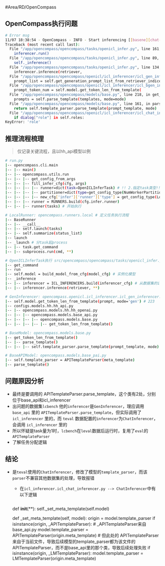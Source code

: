 #Area/RD/OpenCompass 

## OpenCompass执行问题

```bash
# Error msg
11/07 18:38:54 - OpenCompass - INFO - Start inferencing [[basene][chat-128k] Qwen2-72B-Instruct/openai_humaneval_cn]
Traceback (most recent call last):
  File "/app/opencompass/opencompass/tasks/openicl_infer.py", line 161, in <module>
    inferencer.run()
  File "/app/opencompass/opencompass/tasks/openicl_infer.py", line 89, in run
    self._inference()
  File "/app/opencompass/opencompass/tasks/openicl_infer.py", line 134, in _inference
    inferencer.inference(retriever,
  File "/app/opencompass/opencompass/openicl/icl_inferencer/icl_gen_inferencer.py", line 100, in inference
    prompt_list = self.get_generation_prompt_list_from_retriever_indices(
  File "/app/opencompass/opencompass/openicl/icl_inferencer/icl_bgen_inferencer.py", line 223, in get_generation_prompt_list_from_retriever_indices
    prompt_token_num = self.model.get_token_len_from_template(
  File "/app/opencompass/opencompass/models/base.py", line 218, in get_token_len_from_template
    prompts = self.parse_template(templates, mode=mode)
  File "/app/opencompass/opencompass/models/base.py", line 161, in parse_template
    return self.template_parser.parse_template(prompt_template, mode)
  File "/app/opencompass/opencompass/openicl/icl_inferencer/icl_chat_inferencer.py", line 123, in parse_template
    if dialog["role"] in self.roles:
KeyError: 'role'
```

## 推理流程梳理

> 仅记录关键流程，且以hh_api模型以例

```bash
# run.py
|-- opencompass.cli.main
|-- |-- main()
|-- |-- opencompass.utils.run
|-- |-- |-- get_config_from_args
|-- |-- |-- fill_infer_cfg(cfg, args)
|-- |-- |-- |-- runner=dict(task=OpenICLInferTask) # !! 2.指定task类型!!
|-- |-- |-- |-- partitioner=dict(type=get_config_type(NumWorkerPartitioner),**) # 指定分任务逻辑
|-- |-- |-- |-- new_cfg['infer']['runner']['type'] = get_config_type(LocalRunner) # !! 1.指定默认runner类型为LocalRunner
|-- |-- |-- runner = RUNNERS.build(cfg.infer.runner)
|-- |-- |-- runner(tasks) # 开始执行

# LocalRunner: opencompass.runners.local # 定义任务执行流程
|-- BaseRunner 
|-- |-- __call__
|-- |-- self.launch(tasks)
|-- |-- self.summarize(status_list) 
|-- launch
|-- _launch # 分task起process
|-- |-- task.get_command
|-- |-- subprocess.run(cmd, **)

# OpenICLInferTask执行 src/opencompass/opencompass/tasks/openicl_infer.py # 推理任务
|-- get_command
|-- run
|-- self.model = build_model_from_cfg(model_cfg) # 实例化模型
|-- _inference
|-- |-- inferencer = ICL_INFERENCERS.build(inferencer_cfg) # 从数据集的infer_cfg中获取具体的inferencer，一般是GenInferencer
|-- |-- inferencer.inference(retriever, **)

# GenInferencer: opencompass.openicl.icl_inferencer.icl_gen_inferencer.py
|-- self.model.get_token_len_from_template(prompt, mode='gen') # 223
|-- configs.models.hh.hh_api.py
|-- |-- opencompass.models.hh.hh_openai.py
|-- |-- |-- opencompass.models.base_api.py
|-- |-- |-- |-- opencompass.models.base.py
|-- |-- |-- |-- |-- get_token_len_from_template()

# BaseModel: opencompass.models.base.py
|-- get_token_len_from_template()
|-- |-- parse_template()
|-- |-- |-- self.template_parser.parse_template(prompt_template, mode)

# BaseAPIModel: opencompass.models.base_pai.py
|-- self.template_parser = APITemplateParser(meta_template)
|-- parse_template()
```

## 问题原因分析

- 最终是要调用的 APITemplateParser.parse_template，这个类有2处，分别位于base_api和icl_inferencer
- 出问题的数据集`lcbench` 他的`inferencer`是`GenInferencer`，理应调用`base_api` 里的 `APITemplateParser.parse_template`，但实际调用了 `icl_inferencer` 里的，而 `teval` 数据配置的`inferencer`为`ChatInferencer`，会调用 `icl_inferencer` 里的
- 所以怀疑是task量为1时，`lcbench`在`leval`数据后运行时，复用了`eval`的`APITemplateParser`
- 了解任务分配逻辑

## 结论

- 是`teval`使用的`ChatInferencer`，修改了模型的`template_parser`，而该`parser`不兼容其他数据集的处理，导致报错
	- 在`icl_inferencer.icl_chat_inferencer.py --> ChatInferencer`中有以下逻辑
		```python
	def __init__(**):
	    self._set_meta_template(self.model)

    def _set_meta_template(self, model):
        origin = model.template_parser
        if isinstance(origin, _APITemplateParser): # _APITemplateParser来自 base_api.py
            model.template_parser = APITemplateParser(origin.meta_template) # 但此处的 APITemplateParser 来自于当前文件，导致后续模型的template_parser都为该文件的APITemplateParser，而不是base_api里的那个类，导致后续处理失败
        if isinstance(origin, _LMTemplateParser):
            model.template_parser = LMTemplateParser(origin.meta_template)
		
```
